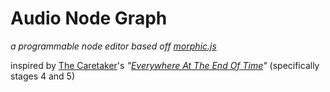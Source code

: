 # Audio Node Graph
*a programmable node editor based off [morphic.js](https://github.com/jmoenig/morphic.js)*

inspired by [The Caretaker](https://en.wikipedia.org/wiki/The_Caretaker_(musician))'s *"[Everywhere At The End Of Time](https://en.wikipedia.org/wiki/Everywhere_at_the_End_of_Time)"* (specifically stages 4 and 5)
